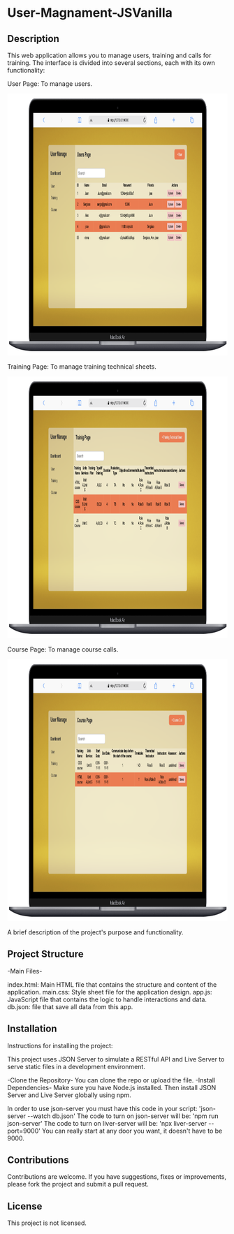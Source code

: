 # User-Magnament-JSVanilla

## Description

This web application allows you to manage users, training and calls for training.
The interface is divided into several sections, each with its own functionality:

User Page: To manage users.

<img src="./assets/readme/User page.png" width=900rem height=600rem alt="User manage" />

Training Page: To manage training technical sheets.

<img src="./assets/readme/Training page.png" width=900rem height=600rem alt="User manage" />

Course Page: To manage course calls.

<img src="./assets/readme/Course page.png" width=900rem height=600rem alt="User manage" />

A brief description of the project's purpose and functionality.

## Project Structure

-Main Files-

index.html: Main HTML file that contains the structure and content of the application.
main.css: Style sheet file for the application design.
app.js: JavaScript file that contains the logic to handle interactions and data.
db.json: file that save all data from this app.

## Installation

Instructions for installing the project:

This project uses JSON Server to simulate a RESTful API and Live Server to serve static files in a development environment.

-Clone the Repository-
You can clone the repo or upload the file.
-Install Dependencies-
Make sure you have Node.js installed. Then install JSON Server and Live Server globally using npm.

In order to use json-server you must have this code in your script:
 'json-server --watch db.json'
The code to turn on json-server will be: 'npm run json-server'
The code to turn on liver-server will be: 'npx liver-server --port=9000'
You can really start at any door you want, it doesn't have to be 9000.

## Contributions
Contributions are welcome. If you have suggestions, fixes or improvements, please fork the project and submit a pull request.

## License
This project is not licensed.